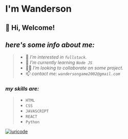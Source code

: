 # I'm Wanderson

## 👋 Hi, Welcome!
## _here's some info about me:_
> - 👀 _I’m interested in `fullstack`._
> - 📕 _I’m currently learning `Node JS`_
> - 🤝🏼 _I’m looking to collaborate on some project._
> - 📫 _contact me: `wandersongame2002@gmail.com`_

### _my skills are:_
> - `HTML`
> - `CSS`
> - `JAVASCRIPT`
> - `REACT`
> - `Python`


[![iuricode](https://github-readme-stats.vercel.app/api/top-langs/?username=Wadeveloper&hide=html&layout=compact=true&theme=dark)](https://github.com/wan-develop/)



<!---
Wadeveloper/Wadeveloper is a ✨ special ✨ repository because its `README.md` (this file) appears on your GitHub profile.
You can click the Preview link to take a look at your changes.
--->
